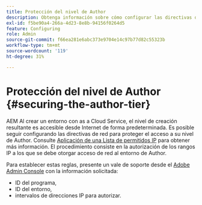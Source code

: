 ```yaml
---
title: Protección del nivel de Author
description: Obtenga información sobre cómo configurar las directivas de red para proteger el acceso a su nivel de Author.
exl-id: f5be90a4-266a-4d23-8e8b-94156f0264d5
feature: Configuring
role: Admin
source-git-commit: f66ea281e6abc373e9704e14c97b77d82c55323b
workflow-type: tm+mt
source-wordcount: '119'
ht-degree: 31%

---
```


# Protección del nivel de Author {#securing-the-author-tier}

AEM Al crear un entorno con as a Cloud Service, el nivel de creación resultante es accesible desde Internet de forma predeterminada. Es posible seguir configurando las directivas de red para proteger el acceso a su nivel de Author. Consulte [Aplicación de una Lista de permitidos IP](https://experienceleague.adobe.com/docs/experience-manager-cloud-service/content/implementing/using-cloud-manager/ip-allow-lists/apply-allow-list.html) para obtener más información. El procedimiento consiste en la autorización de los rangos IP a los que se debe otorgar acceso de red al entorno de Author.

Para establecer estas reglas, presente un vale de soporte desde el [Adobe Admin Console](https://adminconsole.adobe.com/) con la información solicitada:

* ID del programa,
* ID del entorno,
* intervalos de direcciones IP para autorizar.

